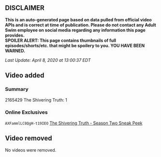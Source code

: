 ## DISCLAIMER
**This is an auto-generated page based on data pulled from official video APIs and is correct at time of publication. Please do not contact any Adult Swim employee on social media regarding any information this page provides.**  
**SPOILER ALERT: This page contains thumbnails of full episodes/shorts/etc. that might be spoilery to you. YOU HAVE BEEN WARNED.**  

_Last Update: April 8, 2020 at 13:00:37 EDT_
## Video added
### Summary
2165429 The Shivering Truth: 1  
### Online Exclusives
`AXFammlLC8QgH-t19IEO` [The Shivering Truth - Season Two Sneak Peek](https://www.adultswim.com/videos/the-shivering-truth/season-two-sneak-peek)  
## Video removed
No videos were removed.  
